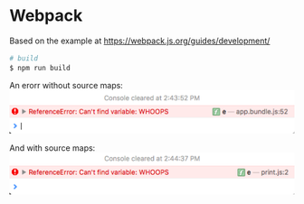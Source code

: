 Webpack
=======

Based on the example at https://webpack.js.org/guides/development/

```sh
# build
$ npm run build
```

An erorr without source maps:
![error without source maps](./without.png)

And with source maps:
![error with source maps](./with.png)
